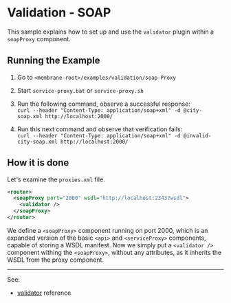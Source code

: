 # Validation - SOAP

This sample explains how to set up and use the `validator` plugin within a `soapProxy` component.


## Running the Example

1. Go to `<membrane-root>/examples/validation/soap-Proxy`


2. Start `service-proxy.bat` or `service-proxy.sh`


3. Run the following command, observe a successful response:  
    `curl --header "Content-Type: application/soap+xml" -d @city-soap.xml http://localhost:2000/`


4. Run this next command and observe that verification fails:  
    `curl --header "Content-Type: application/soap+xml" -d @invalid-city-soap.xml http://localhost:2000/`

## How it is done

Let's examine the `proxies.xml` file.

```xml
<router>
  <soapProxy port="2000" wsdl="http://localhost:2343?wsdl">
    <validator />
  </soapProxy>
</router>
```

We define a `<soapProxy>` component running on port 2000, which is an expanded version of the basic `<api>` and `<serviceProxy>` components, capable of storing a WSDL manifest.
Now we simply put a `<validator />` component withing the `<soapProxy>`, without any attributes, as it inherits the WSDL from the proxy component.

---
See:
- [validator](https://membrane-soa.org/api-gateway-doc/current/configuration/reference/validator.htm) reference